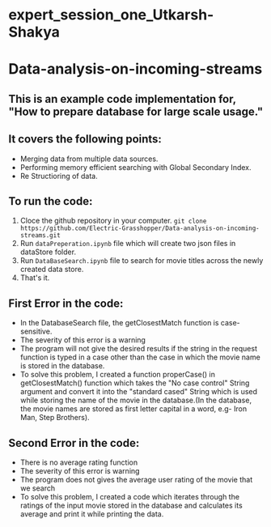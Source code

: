 # expert_session_one_Utkarsh-Shakya
# Data-analysis-on-incoming-streams

## This is an example code implementation for, "How to prepare database for large scale usage."
## It covers the following points:
* Merging data from multiple data sources.
* Performing memory efficient searching with Global Secondary Index.
* Re Structioring of data.

## To run the code:
1. Cloce the github repository in your computer. ```git clone https://github.com/Electric-Grasshopper/Data-analysis-on-incoming-streams.git```
2. Run ```dataPreperation.ipynb``` file which will create two json files in dataStore folder.
3. Run ```DataBaseSearch.ipynb``` file to search for movie titles across the newly created data store.
4. That's it.

## First Error in the code:
* In the DatabaseSearch file, the getClosestMatch function is case-sensitive.
* The severity of this error is a warning
* The program will not give the desired results if the string in the request function is typed in a case other than the case in which the movie name is stored in the database.
* To solve this problem, I created a function properCase() in getClosestMatch() function which takes the "No case control" String argument and convert it into the "standard cased" String which is used while storing the name of the movie in the database.(In the database, the movie names are stored as first letter capital in a word, e.g- Iron Man, Step Brothers).

## Second Error in the code:
* There is no average rating function
* The severity of this error is warning
* The program does not gives the average user rating of the movie that we search
* To solve this problem, I created a code which iterates through the ratings of the input movie stored in the database and calculates its average and print it while printing the data. 
